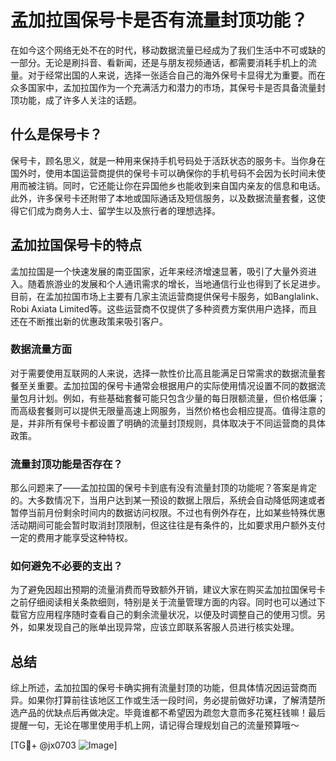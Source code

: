 # 孟加拉国保号卡是否有流量封顶功能？

在如今这个网络无处不在的时代，移动数据流量已经成为了我们生活中不可或缺的一部分。无论是刷抖音、看新闻，还是与朋友视频通话，都需要消耗手机上的流量。对于经常出国的人来说，选择一张适合自己的海外保号卡显得尤为重要。而在众多国家中，孟加拉国作为一个充满活力和潜力的市场，其保号卡是否具备流量封顶功能，成了许多人关注的话题。

## 什么是保号卡？

保号卡，顾名思义，就是一种用来保持手机号码处于活跃状态的服务卡。当你身在国外时，使用本国运营商提供的保号卡可以确保你的手机号码不会因为长时间未使用而被注销。同时，它还能让你在异国他乡也能收到来自国内亲友的信息和电话。此外，许多保号卡还附带了本地或国际通话及短信服务，以及数据流量套餐，这使得它们成为商务人士、留学生以及旅行者的理想选择。

## 孟加拉国保号卡的特点

孟加拉国是一个快速发展的南亚国家，近年来经济增速显著，吸引了大量外资进入。随着旅游业的发展和个人通讯需求的增长，当地通信行业也得到了长足进步。目前，在孟加拉国市场上主要有几家主流运营商提供保号卡服务，如Banglalink、Robi Axiata Limited等。这些运营商不仅提供了多种资费方案供用户选择，而且还在不断推出新的优惠政策来吸引客户。

### 数据流量方面

对于需要使用互联网的人来说，选择一款性价比高且能满足日常需求的数据流量套餐至关重要。孟加拉国的保号卡通常会根据用户的实际使用情况设置不同的数据流量包月计划。例如，有些基础套餐可能只包含少量的每日限额流量，但价格低廉；而高级套餐则可以提供无限量高速上网服务，当然价格也会相应提高。值得注意的是，并非所有保号卡都设置了明确的流量封顶规则，具体取决于不同运营商的具体政策。

### 流量封顶功能是否存在？

那么问题来了——孟加拉国的保号卡到底有没有流量封顶的功能呢？答案是肯定的。大多数情况下，当用户达到某一预设的数据上限后，系统会自动降低网速或者暂停当前月份剩余时间内的数据访问权限。不过也有例外存在，比如某些特殊优惠活动期间可能会暂时取消封顶限制，但这往往是有条件的，比如要求用户额外支付一定的费用才能享受这种特权。

### 如何避免不必要的支出？

为了避免因超出预期的流量消费而导致额外开销，建议大家在购买孟加拉国保号卡之前仔细阅读相关条款细则，特别是关于流量管理方面的内容。同时也可以通过下载官方应用程序随时查看自己的剩余流量状况，以便及时调整自己的使用习惯。另外，如果发现自己的账单出现异常，应该立即联系客服人员进行核实处理。

## 总结

综上所述，孟加拉国的保号卡确实拥有流量封顶的功能，但具体情况因运营商而异。如果你打算前往该地区工作或生活一段时间，务必提前做好功课，了解清楚所选产品的优缺点后再做决定。毕竟谁都不希望因为疏忽大意而多花冤枉钱嘛！最后提醒一句，无论在哪里使用手机上网，请记得合理规划自己的流量预算哦～

[TG💪+ @jx0703 ![Image](https://github.com/user-attachments/assets/dbca1d08-cadb-493c-b0ec-ad6f7a83f270)]